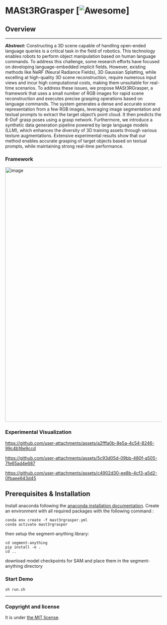 # MASt3RGrasper [![Awesome](https://cdn.rawgit.com/sindresorhus/awesome/d7305f38d29fed78fa85652e3a63e154dd8e8829/media/badge.svg)]


## Overview
---
***Abstract:***
Constructing a 3D scene capable of handling open-ended language queries is a critical task in the field of robotics. This technology enables robots to perform object manipulation based on human language commands. To address this challenge, some research efforts have focused on developing language-embedded implicit fields. However, existing methods like NeRF (Neural Radiance Fields), 3D Gaussian Splatting, while excelling at high-quality 3D scene reconstruction, require numerous input views and incur high computational costs, making them unsuitable for real-time scenarios. To address these issues, we propose MASt3RGrasper, a framework that uses a small number of RGB images for rapid scene reconstruction and executes precise grasping operations based on language commands. The system generates a dense and accurate scene representation from a few RGB images, leveraging image segmentation and textual prompts to extract the target object’s point cloud. It then predicts the 6-DoF grasp poses using a grasp network. Furthermore, we introduce a synthetic data generation pipeline powered by large language models (LLM), which enhances the diversity of 3D training assets through various texture augmentations. Extensive experimental results show that our method enables accurate grasping of target objects based on textual prompts, while maintaining strong real-time performance.

### Framework

<img width="818" alt="image" src="https://github.com/user-attachments/assets/d730795a-aae8-4db1-a7e0-b95b1834aaef">


### Experimental Visualization

https://github.com/user-attachments/assets/a2fffa0b-8e5a-4c54-8246-99c4b16e9ccd

https://github.com/user-attachments/assets/5c93d05d-09bb-480f-a505-7fe65ad4e687

https://github.com/user-attachments/assets/c4902d30-ee8b-4cf3-a5d2-0fbaee643d45


## Prerequisites & Installation
Install anaconda following the [anaconda installation documentation](https://docs.anaconda.com/anaconda/install/).
Create an environment with all required packages with the following command :
```bashscript
conda env create -f mast3rgrasper.yml
conda activate mast3rgrasper
```
then setup the segment-anything library:
```bashscript
cd segment-anything
pip install -e .
cd ..
```
download model checkpoints for SAM and place them in the segment-anything directory

### Start Demo

```bashscript
sh run.sh
```

---

### Copyright and license

It is under [the MIT license](/LICENSE).

